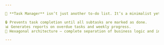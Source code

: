 ```yaml
---

🎯 **Task Manager** isn’t just another to-do list. It’s a minimalist yet powerful console application for managing complex dependencies between tasks and subtasks. Perfect for technical projects where one task blocks the completion of others.

🔒 Prevents task completion until all subtasks are marked as done.
📊 Generates reports on overdue tasks and weekly progress.
🧱 Hexagonal architecture — complete separation of business logic and infrastructure.

---
```

